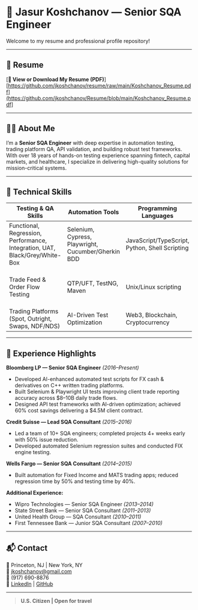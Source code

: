 # 👋 Jasur Koshchanov — Senior SQA Engineer

Welcome to my resume and professional profile repository!

---

## 📄 Resume
[**📂 View or Download My Resume (PDF)**][https://github.com/jkoshchanov/resume/raw/main/Koshchanov_Resume.pdf](https://github.com/jkoshchanov/Resume/blob/main/Koshchanov_Resume.pdf]

---

## 🙋‍♂️ About Me
I’m a **Senior SQA Engineer** with deep expertise in automation testing, trading platform QA, API validation, and building robust test frameworks.  
With over 18 years of hands-on testing experience spanning fintech, capital markets, and healthcare, I specialize in delivering high-quality solutions for mission-critical systems.

---

## 🧠 Technical Skills
| Testing & QA Skills | Automation Tools | Programming Languages | Other Tech |
|--------------------|------------------|------------------------|------------|
| Functional, Regression, Performance, Integration, UAT, Black/Grey/White-Box | Selenium, Cypress, Playwright, Cucumber/Gherkin BDD | JavaScript/TypeScript, Python, Shell Scripting | FIX API, Git/GitHub/GitLab, CI/CD (Jenkins), HTML5, CSS3 |
| Trade Feed & Order Flow Testing | QTP/UFT, TestNG, Maven | Unix/Linux scripting | Databases (MySQL), Bloomberg NDIM/DRQS, AntHillPro |
| Trading Platforms (Spot, Outright, Swaps, NDF/NDS) | AI-Driven Test Optimization | Web3, Blockchain, Cryptocurrency | Business Analytics, Product Management |

---

## 💼 Experience Highlights
**Bloomberg LP — Senior SQA Engineer** _(2016–Present)_  
- Developed AI-enhanced automated test scripts for FX cash & derivatives on C++ written trading platforms.  
- Built Selenium & Playwright UI tests improving client trade reporting accuracy across $8–10B daily trade flows.  
- Designed API test frameworks with AI-driven optimization; achieved 60% cost savings delivering a $4.5M client contract.

**Credit Suisse — Lead SQA Consultant** _(2015–2016)_  
- Led a team of 10+ SQA engineers; completed projects 4+ weeks early with 50% issue reduction.  
- Developed automated Selenium regression suites and conducted FIX engine testing.

**Wells Fargo — Senior SQA Consultant** _(2014–2015)_  
- Built automation for Fixed Income and MATS trading apps; reduced regression time by 50% and testing time by 40%.

**Additional Experience:**  
- Wipro Technologies — Senior SQA Engineer  _(2013–2014)_ 
- State Street Bank — Senior SQA Consultant  _(2011–2013)_ 
- United Health Group — SQA Consultant  _(2010–2011)_ 
- First Tennessee Bank — Junior SQA Consultant _(2007–2010)_ 

---

## 📬 Contact
📍 Princeton, NJ | New York, NY  
📧 [jkoshchanov@gmail.com](mailto:jkoshchanov@gmail.com)  
📱 (917) 690-8876  
🔗 [LinkedIn](https://www.linkedin.com/in/koshchanov) | [GitHub](https://github.com/jkoshchanov)  

---

> **U.S. Citizen | Open for travel**

